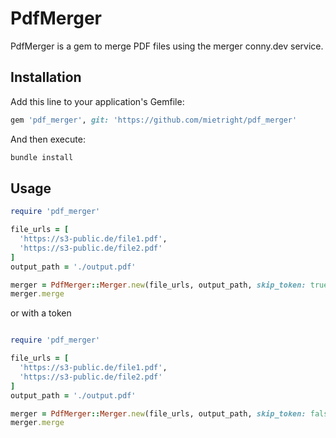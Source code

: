 # PdfMerger

PdfMerger is a gem to merge PDF files using the merger conny.dev service.

## Installation

Add this line to your application's Gemfile:

```ruby
gem 'pdf_merger', git: 'https://github.com/mietright/pdf_merger'
```

And then execute:

```sh
bundle install
```

## Usage

```ruby
require 'pdf_merger'

file_urls = [
  'https://s3-public.de/file1.pdf',
  'https://s3-public.de/file2.pdf'
]
output_path = './output.pdf'

merger = PdfMerger::Merger.new(file_urls, output_path, skip_token: true, api_endpoint: 'https://your.custom.endpoint/api/v1/pdf/merge')
merger.merge
```

or with a token

```ruby

require 'pdf_merger'

file_urls = [
  'https://s3-public.de/file1.pdf',
  'https://s3-public.de/file2.pdf'
]
output_path = './output.pdf'

merger = PdfMerger::Merger.new(file_urls, output_path, skip_token: false, api_endpoint: 'https://your.custom.endpoint/api/v1/pdf/merge', api_token: 'the-token')
merger.merge
```
